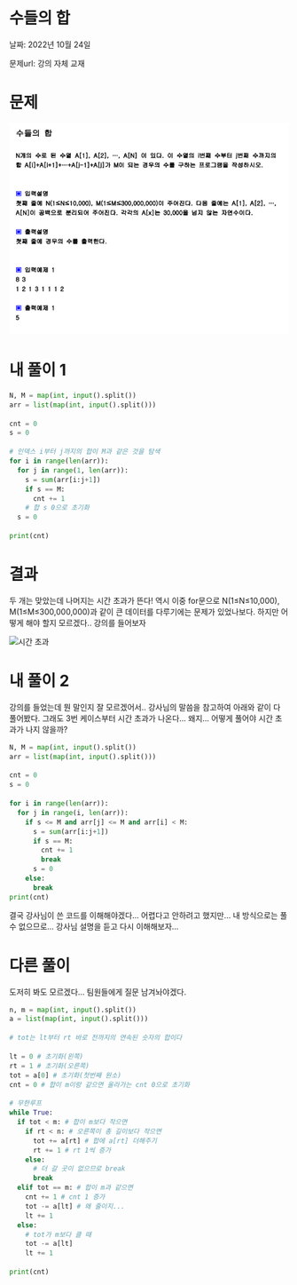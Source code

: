 # 수들의 합

날짜: 2022년 10월 24일

문제url: 강의 자체 교재

# 문제

<img src="강의문제Image\수들의 합.PNG" alt="수들의 합 이미지">


# 내 풀이 1

```python
N, M = map(int, input().split())
arr = list(map(int, input().split()))

cnt = 0
s = 0

# 인덱스 i부터 j까지의 합이 M과 같은 것을 탐색
for i in range(len(arr)):
  for j in range(1, len(arr)):
    s = sum(arr[i:j+1])
    if s == M:
      cnt += 1
	# 합 s 0으로 초기화
  s = 0

print(cnt)
```

# 결과

두 개는 맞았는데 나머지는 시간 초과가 뜬다! 역시 이중 for문으로 N(1≤N≤10,000), M(1≤M≤300,000,000)과 같이 큰 데이터를 다루기에는 문제가 있었나보다. 하지만 어떻게 해야 할지 모르겠다.. 강의를 들어보자

![시간 초과](https://user-images.githubusercontent.com/101965666/197483529-16935ee0-1ba4-419e-b330-12393970830d.PNG)


# 내 풀이 2

강의를 들었는데 뭔 말인지 잘 모르겠어서.. 강사님의 말씀을 참고하여 아래와 같이 다 풀어봤다. 그래도 3번 케이스부터 시간 초과가 나온다… 왜지… 어떻게 풀어야 시간 초과가 나지 않을까? 

```python
N, M = map(int, input().split())
arr = list(map(int, input().split()))

cnt = 0
s = 0

for i in range(len(arr)):
  for j in range(i, len(arr)):
    if s <= M and arr[j] <= M and arr[i] < M:
      s = sum(arr[i:j+1])
      if s == M:
        cnt += 1
        break
      s = 0
    else: 
      break
print(cnt)
```

결국 강사님이 쓴 코드를 이해해야겠다… 어렵다고 안하려고 했지만… 내 방식으로는 풀 수 없으므로… 강사님 설명을 듣고 다시 이해해보자…

# 다른 풀이

도저히 봐도 모르겠다…  팀원들에게 질문 남겨놔야겠다. 

```python
n, m = map(int, input().split())
a = list(map(int, input().split()))

# tot는 lt부터 rt 바로 전까지의 연속된 숫자의 합이다

lt = 0 # 초기화(왼쪽)
rt = 1 # 초기화(오른쪽)
tot = a[0] # 초기화(첫번째 원소)
cnt = 0 # 합이 m이랑 같으면 올라가는 cnt 0으로 초기화

# 무한루프
while True:
  if tot < m: # 합이 m보다 작으면
    if rt < n: # 오른쪽이 총 길이보다 작으면 
      tot += a[rt] # 합에 a[rt] 더해주기
      rt += 1 # rt 1씩 증가
    else:
      # 더 갈 곳이 없으므로 break
      break
  elif tot == m: # 합이 m과 같으면
    cnt += 1 # cnt 1 증가
    tot -= a[lt] # 왜 줄이지...
    lt += 1
  else:
    # tot가 m보다 클 때
    tot -= a[lt]
    lt += 1

print(cnt)
```